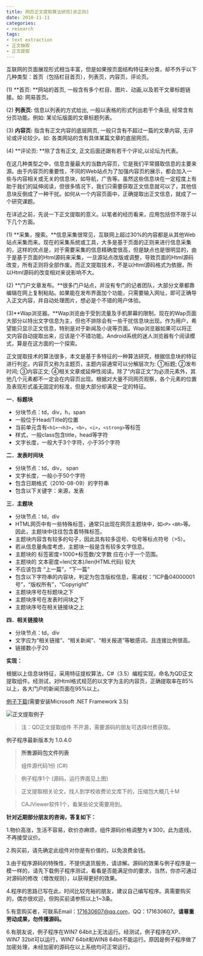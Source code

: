 ```yaml
---
title: 网页正文提取算法研究[非正则]
date: 2010-11-11
categories:
- research
tags: 
- text extraction
- 正文抽取
- 正文提取
---
```

互联网的页面展现形式相当丰富，但是如果按页面结构特征来分类，却不外乎以下几种类型：首页（包括栏目首页），列表页，内容页，评论页。

(1) **首页: **网站的首页, 一般含有多个栏目、图片、动画,以及若干文章标题链接。如: 网易首页。

(2) **列表页:** 信息以列表的方式给出, 一般以表格的形式列出若干个条目, 经常含有分页功能。例如: 某论坛版面的文章标题列表。

(3) **内容页:** 指含有正文内容的底层网页, 一般只含有不超过一篇的文章内容, 无评论或评论较少。如: 各类网站的含有具体某篇文章的底层网页。

(4) **评论页: **除了含有正文, 正文后面还跟有若干个评论,以论坛为代表。

在这几种类型之中，信息含量最大的当数内容页，它是我们平常摄取信息的主要来源。由于内容页的重要性，不同的Web站点为了加强内容页的展示，都会加入一些与内容相关或无关的信息块，如导航，广告等。虽然这些信息块在一定程度上有助于我们的延伸阅读，但很多情况下，我们只需要获取正文信息就可以了，其他信息块反倒成了一种干扰。如何从一个内容页面中，正确提取出正文信息，就成了一个研究课题。

在详述之前，先说一下正文提取的意义。以笔者的经历看来，应用包括但不限于以下几个方面。

(1) **采集，搜索。**信息采集很常见，互联网上超过30%的内容都是从其他Web站点采集而来。现在的采集系统或工具，大多是基于页面的正则来进行信息采集的，这样的优点是，对于需要采集的信息精确度很高，但是缺点也是很明显的，由于是基于页面的Html源码来采集，一旦源站点改版或调整，导致页面的Html源码改变，所有正则将全部作废。而正文提取技术，不是以Html源码格式为依据，所以Html源码的改变相对来说影响不大。

(2) **门户文章发布。**很多门户站点，并没有专门的记者团队，大部分文章都靠编辑在网上复制粘贴。如果能在发布界面加个功能，只需要输入网址，即可正确导入正文内容，并自动处理图片，想必是个不错的用户体验。

(3)**Wap浏览器。**Wap浏览由于受到流量及手机屏幕的限制，现在的Wap页面大部分以特出文字信息为主，但也不排除会有一些干扰信息块出现。作为用户，希望能只显示正文信息，特别是对于新闻及小说等页面。Wap浏览器如果可以将正文内容自动提取出来，应该是个不错功能。Android系统的迷人浏览器有个阅读模式，算是在这方面的一个探索。

 
正文提取技术的算法很多，本文是基于多特征的一种算法研究，根据信息块的特征进行判定。内容页又称为主题页，主题内容通常可以分解层次为: ①标题; ②发布时间; ③内容正文; ④相关文章或延伸性阅读。除了“内容正文”为必须元素外，其他几个元素都不一定会在内容页出现。根据对大量不同网页观察，各个元素的位置及表现形式虽无固定的标准，但是大部分却满足一定的特征。

 
**一．标题块**

- 分块节点：td，div，h，span
- 一般位于Head/Title的位置
- 当前单元含有`<h1>`-`<h3>`，`<b>`，`<i>`，`<strong>`等标签
- 样式，一般class包含title，head等字符
- 文字长度，一般大于3个字符，小于35个字符
 
**二．发表时间块**

- 分块节点：td，div， span
- 文字长度，一般小于50个字符
- 包含日期格式（2010-08-09）的字符串
- 包含以下关键字：来源，发表
 

**三．主题块**

- 分块节点：td，div
- HTML网页中有一些特殊标签，通常只出现在网页主题块中，如`<P>` `<BR>`等。因此，主题块中往往包含着特殊标签。
- 主题块内容含有较多的句子，因此具有较多逗号、句号等标点符号（>5）。
- 若从信息量角度考虑，主题块一般是含有较多文字信息。
- 主题块的 标签密度=1000*标签数/文字数 应在小于一个范围。
- 主题块的 文本密度=len(文本)/len(HTML代码) 较大
- 不应该包含 “上一篇”，“下一篇”
- 包含以下字符串的内容块，判定为包含版权信息，需减权：“ICP备04000001号”，“版权所有”，“Copyright”
- 主题块序号在标题块之下
- 主题块序号在发表时间块之下
- 主题块序号在相关链接块之上
 
**四．相关链接块**

- 分块节点：td，div
- 文字应为“相关链接”、“相关新闻”、“相关报道”等敏感词，且连接比例很高。
- 链接数小于20
 
**实现：**

根据以上信息块特征，采用特征提权算法，C#（3.5）编程实现，命名为QD正文提取组件。经测试，对Html格式规范的以文字为主的内容页，正确提取率在85%以上，各大门户的新闻页面在95%以上。

[例子下载](/uploads/text-extraction/SimpleExtract.rar)(需要安装Microsoft .NET Framework 3.5)

![正文提取例子](http://blog-img.xuzhibin.com/2018-11-28-081020.gif)

> 注：QD正文提取组件 不开源，需要源码的朋友可选择付费获取。
 

例子程序最新版本为 1.0.4.0

> **所售源码包文件列表**
> 
> 组件源代码1份 (C#)

> 例子程序1个 (源码，运行界面见上图)

> 正文提取相关论文，找人到学校收费论文库下的，压缩包大概几十M

> CAJViewer软件1个，看某些论文需要用到。
 
 

**针对近期部分朋友的咨询，答复如下：**

1.物价高涨，生活不容易，砍价亦麻烦，组件源码价格调整为￥300，此为底线，不再接受议价。

2.购买前，请先确定此组件对你是有价值的，以免浪费金钱。

3.由于程序源码的特殊性，不提供退货服务，请谅解。源码的效果与例子程序是一模一样的，请先下载例子程序测试，看看是否能满足你的要求，当然，你亦可通过对源码的修改（增改规则），以获得更好的效果。

4.程序的思路已写在此，时间比较充裕的朋友，建议自己编写程序。真需要购买的，偶亦很欢迎，但购买前请参照以上1~3条。

5.有意购买者，可联系Email：171630607@qq.com，QQ：171630607。**请尊重劳动成果，勿传播源码。**

6.有朋友说，例子程序在WIN7 64bit上无法运行。经测试，例子程序在XP、WIN7 32bit可以运行，WIN7 64bit和WIN8 64bit不能运行。原因是例子程序做了加密处理，未经加密的源码在以上系统均可正常运行。